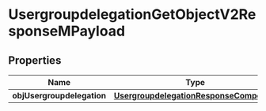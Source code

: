 
# UsergroupdelegationGetObjectV2ResponseMPayload

## Properties
Name | Type | Description | Notes
------------ | ------------- | ------------- | -------------
**objUsergroupdelegation** | [**UsergroupdelegationResponseCompound**](UsergroupdelegationResponseCompound.md) |  | 




